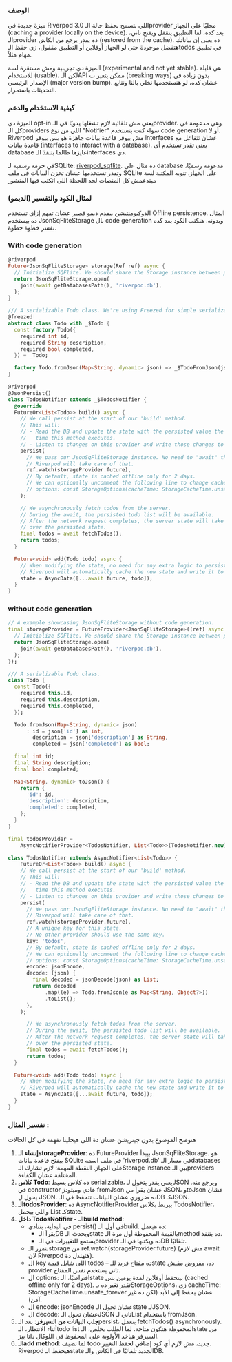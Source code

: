 ### الوصف

ميزة جديدة في Riverpod 3.0 اللي بتسمح بحفظ حالة الـprovider محليًا على الجهاز (caching a provider locally on the device). بعد كده، لما التطبيق يتقفل ويفتح تاني، الـprovider ده يقدر يرجع من الكاش (restored from the cache). ده يعني إن بياناتك هتفضل موجودة حتى لو الجهاز أوفلاين أو التطبيق مقفول، زي حفظ الـtodos في تطبيق مهام مثلاً.

 الميزة دي تجريبية ومش مستقرة لسة (experimental and not yet stable). هي قابلة للاستخدام (usable)، لكن الـAPI ممكن يتغير ب (breaking ways) بدون زيادة في الإصدار الرئيسي (major version bump). عشان كده، لو هنستخدمها نخلي بالنا ونتابع التحديثات باستمرار.

### كيفية الاستخدام والدعم

الميزة دي opt-in يعني مش تلقائية لازم تشغلها يدويًا في الـprovider. وهي مدعومة في كل الـproviders اللي من نوع "Notifier" سواء كنت بتستخدم code generation أو لا. Riverpod مش بيوفر قاعدة بيانات جاهزة هو بس بيوفر interfaces عشان تتفاعل مع قاعدة بيانات (interfaces to interact with a database). يعني تقدر تستخدم أي database عايزها طالما بتنفذ الـinterfaces دي.

في حزمة رسمية لـSQLite: [riverpod_sqflite](https://pub.dev/packages/riverpod_sqflite). ده مثال على database مدعومة رسميًا، وتقدر تستخدمها عشان تخزن البيانات في ملف SQLite على الجهاز.
تنويه المكتبة لسة مبتدعمش كل المنصات لحد اللحظة اللى اتكتب فيها المنشور 

### لمثال الكود والتفسير (الديمو)

الدوكيومنتيشن بيقدم ديمو قصير عشان تفهم إزاي تستخدم Offline persistence. المثال ده بيستخدم JsonSqFliteStorage بال code generation وبدونه. هنكتب الكود بعد كده نفسر خطوة خطوة.

### With code generation

```dart
@riverpod
Future<JsonSqFliteStorage> storage(Ref ref) async {
  // Initialize SQFlite. We should share the Storage instance between providers.
  return JsonSqFliteStorage.open(
    join(await getDatabasesPath(), 'riverpod.db'),
  );
}

/// A serializable Todo class. We're using Freezed for simple serialization.
@freezed
abstract class Todo with _$Todo {
  const factory Todo({
    required int id,
    required String description,
    required bool completed,
  }) = _Todo;

  factory Todo.fromJson(Map<String, dynamic> json) => _$TodoFromJson(json);
}

@riverpod
@JsonPersist()
class TodosNotifier extends _$TodosNotifier {
  @override
  FutureOr<List<Todo>> build() async {
    // We call persist at the start of our 'build' method.
    // This will:
    // - Read the DB and update the state with the persisted value the first
    //   time this method executes.
    // - Listen to changes on this provider and write those changes to the DB.
    persist(
      // We pass our JsonSqFliteStorage instance. No need to "await" the Future.
      // Riverpod will take care of that.
      ref.watch(storageProvider.future),
      // By default, state is cached offline only for 2 days.
      // We can optionally uncomment the following line to change cache duration.
      // options: const StorageOptions(cacheTime: StorageCacheTime.unsafe_forever),
    );

    // We asynchronously fetch todos from the server.
    // During the await, the persisted todo list will be available.
    // After the network request completes, the server state will take precedence
    // over the persisted state.
    final todos = await fetchTodos();
    return todos;
  }

  Future<void> add(Todo todo) async {
    // When modifying the state, no need for any extra logic to persist the change.
    // Riverpod will automatically cache the new state and write it to the DB.
    state = AsyncData([...await future, todo]);
  }
}
```

### without code generation

```dart
// A example showcasing JsonSqFliteStorage without code generation.
final storageProvider = FutureProvider<JsonSqFliteStorage>((ref) async {
  // Initialize SQFlite. We should share the Storage instance between providers.
  return JsonSqFliteStorage.open(
    join(await getDatabasesPath(), 'riverpod.db'),
  );
});

/// A serializable Todo class.
class Todo {
  const Todo({
    required this.id,
    required this.description,
    required this.completed,
  });

  Todo.fromJson(Map<String, dynamic> json)
      : id = json['id'] as int,
        description = json['description'] as String,
        completed = json['completed'] as bool;

  final int id;
  final String description;
  final bool completed;

  Map<String, dynamic> toJson() {
    return {
      'id': id,
      'description': description,
      'completed': completed,
    };
  }
}

final todosProvider =
    AsyncNotifierProvider<TodosNotifier, List<Todo>>(TodosNotifier.new);

class TodosNotifier extends AsyncNotifier<List<Todo>> {
    FutureOr<List<Todo>> build() async {
    // We call persist at the start of our 'build' method.
    // This will:
    // - Read the DB and update the state with the persisted value the first
    //   time this method executes.
    // - Listen to changes on this provider and write those changes to the DB.
    persist(
      // We pass our JsonSqFliteStorage instance. No need to "await" the Future.
      // Riverpod will take care of that.
      ref.watch(storageProvider.future),
      // A unique key for this state.
      // No other provider should use the same key.
      key: 'todos',
      // By default, state is cached offline only for 2 days.
      // We can optionally uncomment the following line to change cache duration.
      // options: const StorageOptions(cacheTime: StorageCacheTime.unsafe_forever),
      encode: jsonEncode,
      decode: (json) {
        final decoded = jsonDecode(json) as List;
        return decoded
            .map((e) => Todo.fromJson(e as Map<String, Object?>))
            .toList();
      },
    );

      // We asynchronously fetch todos from the server.
      // During the await, the persisted todo list will be available.
      // After the network request completes, the server state will take precedence
      // over the persisted state.
      final todos = await fetchTodos();
      return todos;
  }

  Future<void> add(Todo todo) async {
    // When modifying the state, no need for any extra logic to persist the change.
    // Riverpod will automatically cache the new state and write it to the DB.
    state = AsyncData([...await future, todo]);
  }
}

```

### تفسير المثال :

هنوضح الموضوع بدون جينريشن عشان دة اللى هيخلينا نفهمه فى كل الحالات

1. **إنشاء الـstorageProvider**: ده FutureProvider بيبدأ JsonSqFliteStorage. هو بيفتح قاعدة بيانات SQLite في ملف اسمه 'riverpod.db' في مسار الـdatabases على الجهاز. النقطة المهمة: لازم تشارك الـStorage instance بين الـproviders المختلفة عشان الكفاءة.
2. **كلاس Todo**: ده كلاس بسيط serializable، يعني يقدر يتحول لـJSON ويرجع منه. في constructor عادي وميثودز fromJson عشان يقرأ من JSON، وtoJson عشان يحول ل JSON. ده ضروري عشان البيانات تتحفظ في الـDB كـJSON.
3. **الـtodosProvider**: ده AsyncNotifierProvider بيربط بكلاس TodosNotifier، واللي بيحمل List<Todo> كـstate.
4. **داخل TodosNotifier - الـbuild method**:
    - في البداية، بننادي persist() في أول الـbuild. ده هيعمل:
        - يقرأ الـDB ويحدث الـstate بالقيمة المحفوظة أول مرة الـmethod ده يتنفذ.
        - يستمع للتغييرات في الـprovider ده ويكتبها في الـDB تلقائيًا.
    - بنمرر الـstorage من ref.watch(storageProvider.future) (مش لازم await لان Riverpod هتهندل دة).
    - ال key اللى شايل قيمة todos – ده مفتاح فريد للـstate ده، مفروض مفيش provider تاني يستخدم نفس المفتاح.
    - ال options: افتراضيًا، الـstate بيتحفظ أوفلاين لمدة يومين بس (cached offline only for 2 days). تقدر تغير ده بـStorageOptions، زي cacheTime: StorageCacheTime.unsafe_forever عشان يحفظ إلى الأبد (لكن ده غير آمن).
    - ال encode: jsonEncode عشان تحول الـstate لـJSON.
    - ال decode: عشان تحول الـJSON تاني لـList<Todo> باستخدام fromJson.
5. **جلب البيانات من السيرفر**: بعد الـpersist، بنعمل fetchTodos() asynchronously. أثناء الانتظار، الـtodo list المحفوظة هتكون متاحة. لما الطلب يخلص، الـstate من السيرفر هياخد الأولوية على المحفوظ فى اللوكال داتا بيز.
6. **الـadd method**: لما تضيف todo جديد، مش لازم أي كود إضافي لحفظ التغيير. Riverpod هيحفظ الـstate الجديد تلقائيًا في الكاش والـDB.
